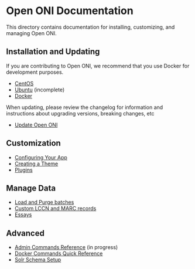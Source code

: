 # Open ONI Documentation

This directory contains documentation for installing, customizing, and managing Open ONI.

## Installation and Updating

If you are contributing to Open ONI, we recommend that you use Docker for
development purposes.

- [CentOS](/docs/install/centos)
- [Ubuntu](/docs/install/ubuntu.md) (incomplete)
- [Docker](/docs/install/docker.md)

When updating, please review the changelog for information and instructions
about upgrading versions, breaking changes, etc

- [Update Open ONI](/CHANGELOG.md)

## Customization

- [Configuring Your App](/docs/customization/configuration.md)
- [Creating a Theme](/docs/customization/theme.md)
- [Plugins](/docs/customization/plugins.md)

## Manage Data

- [Load and Purge batches](/docs/manage-data/batches-load-purge.md)
- [Custom LCCN and MARC records](/docs/manage-data/custom-lccn-marc.md)
- [Essays](/docs/manage-data/essays.md)

## Advanced

- [Admin Commands Reference](/docs/advanced/admin-commands.md) (in progress)
- [Docker Commands Quick Reference](/docs/advanced/docker-reference.md)
- [Solr Schema Setup](/core/fixtures/solr-schema/README.md)
